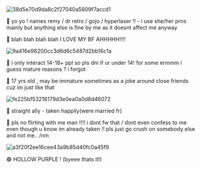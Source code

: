 ![38d5e70d9da8c2f27040a5809f7accd1](https://github.com/DRRETROO/DRRETROO/assets/158447058/1815c4c7-f51a-4f38-8af2-75e4141d0fca)


🔴 yo yo ! names remy / dr retro / gojo / hyperlaser !! - i use she/her prns mainly but anything else is fine by me as it doesnt affect me anyway


🔵 blah blah blah blah I LOVE MY BF AHHHHH!!!!

   
![9a416e96200cc3d6d6c5487d2bb16c1a](https://github.com/DRRETROO/DRRETROO/assets/158447058/c4e0ff2e-3bae-4749-b8c9-fef549e27dd3)

        
🔵 i only interact 14-18+ ppl so pls dni if ur under 14! for some ermmm i guess mature reasons ? i forgot


🔴 17 yrs old , may be immature sometimes as a joke around close friends cuz im just like that

![fe225bf53216179d3e0ea0a0d8d46072](https://github.com/DRRETROO/DRRETROO/assets/158447058/86e4e572-7f69-4a34-a00d-fcdbb4eb915a)


🔵 straight ally - taken happily(were married fr)

🔴 pls no flirting with me man !!!! i dont fw that / dont even confess to me even though u know im already taken !! pls just go crush on somebody else and not me.. /nm

![a3f20f2ee16cee43a9b85d40fc0a45f9](https://github.com/DRRETROO/DRRETROO/assets/158447058/596084c3-88a2-465d-9f72-cf9aff5eb760)



🟣 HOLLOW PURPLE ! (byeee thats it!)
